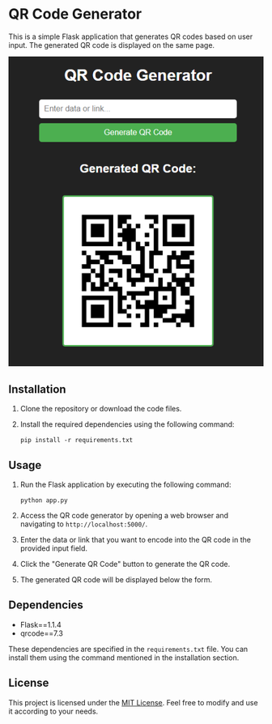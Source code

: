 # QR Code Generator

This is a simple Flask application that generates QR codes based on user input. The generated QR code is displayed on the same page.

![QR Code Generator](screenshot.png)

## Installation

1. Clone the repository or download the code files.
2. Install the required dependencies using the following command:

   ```
   pip install -r requirements.txt
   ```

## Usage

1. Run the Flask application by executing the following command:

   ```
   python app.py
   ```

2. Access the QR code generator by opening a web browser and navigating to `http://localhost:5000/`.

3. Enter the data or link that you want to encode into the QR code in the provided input field.

4. Click the "Generate QR Code" button to generate the QR code.

5. The generated QR code will be displayed below the form.


## Dependencies

- Flask==1.1.4
- qrcode==7.3

These dependencies are specified in the `requirements.txt` file. You can install them using the command mentioned in the installation section.

## License

This project is licensed under the [MIT License](LICENSE). Feel free to modify and use it according to your needs.